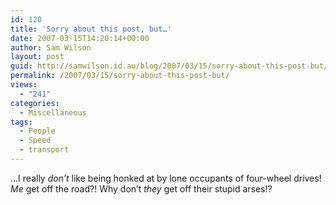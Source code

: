```yaml
---
id: 120
title: 'Sorry about this post, but…'
date: 2007-03-15T14:20:14+00:00
author: Sam Wilson
layout: post
guid: http://samwilson.id.au/blog/2007/03/15/sorry-about-this-post-but/
permalink: /2007/03/15/sorry-about-this-post-but/
views:
  - "241"
categories:
  - Miscellaneous
tags:
  - People
  - Speed
  - transport
---
```

…I really _don’t_ like being honked at by lone occupants of four-wheel drives! _Me_ get off the road?! Why don’t _they_ get off their stupid arses!?